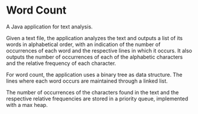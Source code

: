 #  Word Count

A Java application for text analysis.

Given a text file, the application analyzes the text and outputs a list of its words in alphabetical order, with an indication of the number of
occurrences of each word and the respective lines in which it occurs. It also outputs the number of occurrences of each of the alphabetic characters and the
relative frequency of each character.

For word count, the application uses a binary tree as data structure. The lines where each word occurs are maintained through a linked list.

The number of occurrences of the characters found in the text and the respective
relative frequencies are stored in a priority queue, implemented with a max heap.
